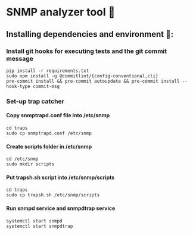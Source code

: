 # SNMP analyzer tool 🐍

## Installing dependencies and environment 🌲:

### Install git hooks for executing tests and the git commit message
```shell
pip install -r requirements.txt
sudo npm install -g @commitlint/{config-conventional,cli}
pre-commit install && pre-commit autoupdate && pre-commit install --hook-type commit-msg
```
### Set-up trap catcher
#### Copy snmptrapd.conf file into /etc/snmp
```shell
cd traps
sudo cp snmptrapd.conf /etc/snmp
```
#### Create scripts folder in /etc/snmp
```shell
cd /etc/snmp
sudo mkdir scripts
```
#### Put trapsh.sh script into /etc/snmp/scripts 
```shell
cd traps
sudo cp trapsh.sh /etc/snmp/scripts
```
#### Run snmpd service and snmpdtrap service
```shell
systemctl start snmpd
systemctl start snmpdtrap
```
